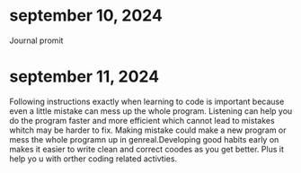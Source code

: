 # september 10, 2024
Journal promit 
# september 11, 2024
Following instructions exactly when learning to code is important because even a little mistake can mess up the whole program. Listening can help you do the program faster and more efficient which cannot lead to mistakes whitch may be harder to fix. Making mistake could make a new program or mess the whole programn up in genreal.Developing good habits early on makes it easier to write clean and correct coodes as you get better. Plus it help yo  u with orther coding related activties.

